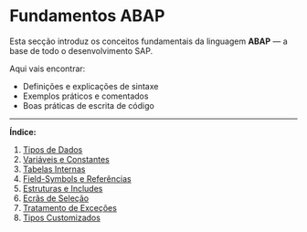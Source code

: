 # Fundamentos ABAP

Esta secção introduz os conceitos fundamentais da linguagem **ABAP** — a base de todo o desenvolvimento SAP.

Aqui vais encontrar:
- Definições e explicações de sintaxe
- Exemplos práticos e comentados
- Boas práticas de escrita de código

---
**Índice:**
1. [Tipos de Dados](tipos_de_dados.md)
2. [Variáveis e Constantes](variaveis_constantes.md)
3. [Tabelas Internas](tabelas_internas.md)
4. [Field-Symbols e Referências](field_symbols_refs.md)
5. [Estruturas e Includes](estruturas.md)
6. [Ecrãs de Seleção](select_screen_basico.md)
7. [Tratamento de Exceções](excecoes_try_catch.md)
8. [Tipos Customizados](tipos_customizados.md)
